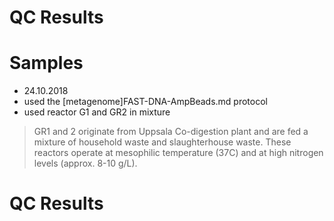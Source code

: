 QC Results
===
# Samples

* 24.10.2018
* used the [metagenome]FAST-DNA-AmpBeads.md protocol
* used reactor G1 and GR2 in mixture
> GR1 and 2 originate from Uppsala Co-digestion plant and are fed a mixture of household waste and slaughterhouse waste. These reactors operate at mesophilic temperature (37C) and at high nitrogen levels (approx. 8-10 g/L).

# QC Results
